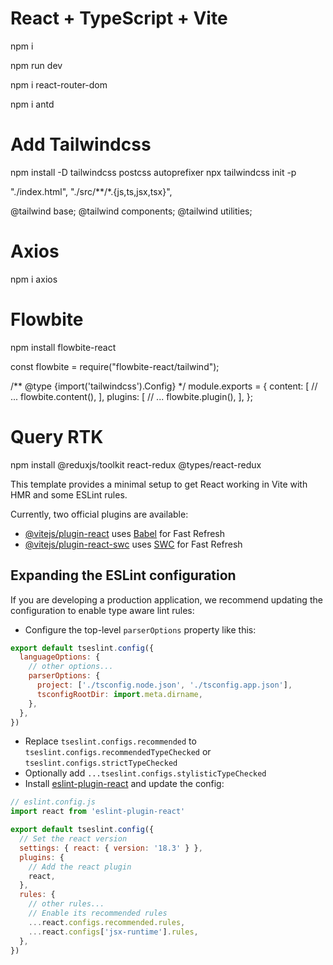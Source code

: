 # React + TypeScript + Vite

npm i

npm run dev

npm i react-router-dom

npm i antd

# Add Tailwindcss

npm install -D tailwindcss postcss autoprefixer
npx tailwindcss init -p

"./index.html",
"./src/**/*.{js,ts,jsx,tsx}",

@tailwind base;
@tailwind components;
@tailwind utilities;

# Axios

npm i axios

# Flowbite
npm install flowbite-react

const flowbite = require("flowbite-react/tailwind");

/** @type {import('tailwindcss').Config} */
module.exports = {
content: [
// ...
flowbite.content(),
],
plugins: [
// ...
flowbite.plugin(),
],
};

# Query RTK
npm install @reduxjs/toolkit react-redux @types/react-redux


This template provides a minimal setup to get React working in Vite with HMR and some ESLint rules.

Currently, two official plugins are available:

- [@vitejs/plugin-react](https://github.com/vitejs/vite-plugin-react/blob/main/packages/plugin-react/README.md) uses [Babel](https://babeljs.io/) for Fast Refresh
- [@vitejs/plugin-react-swc](https://github.com/vitejs/vite-plugin-react-swc) uses [SWC](https://swc.rs/) for Fast Refresh

## Expanding the ESLint configuration

If you are developing a production application, we recommend updating the configuration to enable type aware lint rules:

- Configure the top-level `parserOptions` property like this:

```js
export default tseslint.config({
  languageOptions: {
    // other options...
    parserOptions: {
      project: ['./tsconfig.node.json', './tsconfig.app.json'],
      tsconfigRootDir: import.meta.dirname,
    },
  },
})
```

- Replace `tseslint.configs.recommended` to `tseslint.configs.recommendedTypeChecked` or `tseslint.configs.strictTypeChecked`
- Optionally add `...tseslint.configs.stylisticTypeChecked`
- Install [eslint-plugin-react](https://github.com/jsx-eslint/eslint-plugin-react) and update the config:

```js
// eslint.config.js
import react from 'eslint-plugin-react'

export default tseslint.config({
  // Set the react version
  settings: { react: { version: '18.3' } },
  plugins: {
    // Add the react plugin
    react,
  },
  rules: {
    // other rules...
    // Enable its recommended rules
    ...react.configs.recommended.rules,
    ...react.configs['jsx-runtime'].rules,
  },
})
```
